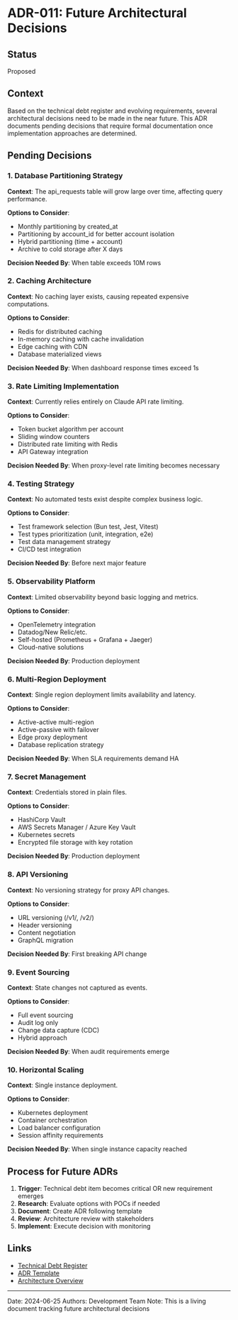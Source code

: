 # ADR-011: Future Architectural Decisions

## Status

Proposed

## Context

Based on the technical debt register and evolving requirements, several architectural decisions need to be made in the near future. This ADR documents pending decisions that require formal documentation once implementation approaches are determined.

## Pending Decisions

### 1. Database Partitioning Strategy

**Context**: The api_requests table will grow large over time, affecting query performance.

**Options to Consider**:

- Monthly partitioning by created_at
- Partitioning by account_id for better account isolation
- Hybrid partitioning (time + account)
- Archive to cold storage after X days

**Decision Needed By**: When table exceeds 10M rows

### 2. Caching Architecture

**Context**: No caching layer exists, causing repeated expensive computations.

**Options to Consider**:

- Redis for distributed caching
- In-memory caching with cache invalidation
- Edge caching with CDN
- Database materialized views

**Decision Needed By**: When dashboard response times exceed 1s

### 3. Rate Limiting Implementation

**Context**: Currently relies entirely on Claude API rate limiting.

**Options to Consider**:

- Token bucket algorithm per account
- Sliding window counters
- Distributed rate limiting with Redis
- API Gateway integration

**Decision Needed By**: When proxy-level rate limiting becomes necessary

### 4. Testing Strategy

**Context**: No automated tests exist despite complex business logic.

**Options to Consider**:

- Test framework selection (Bun test, Jest, Vitest)
- Test types prioritization (unit, integration, e2e)
- Test data management strategy
- CI/CD test integration

**Decision Needed By**: Before next major feature

### 5. Observability Platform

**Context**: Limited observability beyond basic logging and metrics.

**Options to Consider**:

- OpenTelemetry integration
- Datadog/New Relic/etc.
- Self-hosted (Prometheus + Grafana + Jaeger)
- Cloud-native solutions

**Decision Needed By**: Production deployment

### 6. Multi-Region Deployment

**Context**: Single region deployment limits availability and latency.

**Options to Consider**:

- Active-active multi-region
- Active-passive with failover
- Edge proxy deployment
- Database replication strategy

**Decision Needed By**: When SLA requirements demand HA

### 7. Secret Management

**Context**: Credentials stored in plain files.

**Options to Consider**:

- HashiCorp Vault
- AWS Secrets Manager / Azure Key Vault
- Kubernetes secrets
- Encrypted file storage with key rotation

**Decision Needed By**: Production deployment

### 8. API Versioning

**Context**: No versioning strategy for proxy API changes.

**Options to Consider**:

- URL versioning (/v1/, /v2/)
- Header versioning
- Content negotiation
- GraphQL migration

**Decision Needed By**: First breaking API change

### 9. Event Sourcing

**Context**: State changes not captured as events.

**Options to Consider**:

- Full event sourcing
- Audit log only
- Change data capture (CDC)
- Hybrid approach

**Decision Needed By**: When audit requirements emerge

### 10. Horizontal Scaling

**Context**: Single instance deployment.

**Options to Consider**:

- Kubernetes deployment
- Container orchestration
- Load balancer configuration
- Session affinity requirements

**Decision Needed By**: When single instance capacity reached

## Process for Future ADRs

1. **Trigger**: Technical debt item becomes critical OR new requirement emerges
2. **Research**: Evaluate options with POCs if needed
3. **Document**: Create ADR following template
4. **Review**: Architecture review with stakeholders
5. **Implement**: Execute decision with monitoring

## Links

- [Technical Debt Register](../technical-debt.md)
- [ADR Template](./template.md)
- [Architecture Overview](../internals.md)

---

Date: 2024-06-25
Authors: Development Team
Note: This is a living document tracking future architectural decisions

